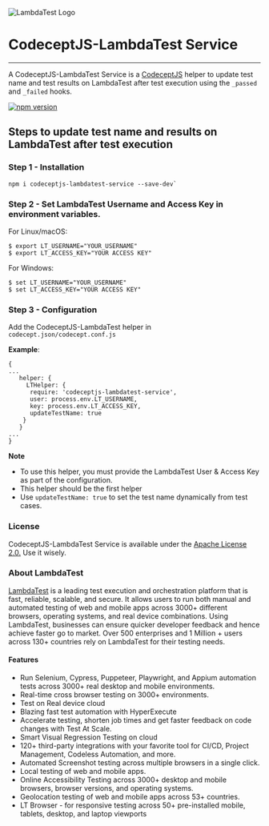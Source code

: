 ![LambdaTest Logo](https://www.lambdatest.com/resources/images/logos/logo.svg)

# CodeceptJS-LambdaTest Service
---

A CodeceptJS-LambdaTest Service is a [CodeceptJS](https://codecept.io/) helper to update test name and test results on LambdaTest after test execution using the `_passed` and `_failed` hooks.

[![npm version](https://img.shields.io/npm/v/codeceptjs-lambdatest-service.svg?style=flat)](https://www.npmjs.com/package/codeceptjs-lambdatest-service)

## Steps to update test name and results on LambdaTest after test execution


### Step 1 - Installation

```
npm i codeceptjs-lambdatest-service --save-dev`
```

### Step 2 - Set LambdaTest Username and Access Key in environment variables.
 
For Linux/macOS:
```
$ export LT_USERNAME="YOUR_USERNAME"
$ export LT_ACCESS_KEY="YOUR ACCESS KEY"
```
For Windows:
```
$ set LT_USERNAME="YOUR_USERNAME"
$ set LT_ACCESS_KEY="YOUR ACCESS KEY"
```

### Step 3 - Configuration

Add the CodeceptJS-LambdaTest helper in `codecept.json/codecept.conf.js`

**Example**:

```
{
...
   helper: {
     LTHelper: {
      require: 'codeceptjs-lambdatest-service',
      user: process.env.LT_USERNAME,
      key: process.env.LT_ACCESS_KEY,
      updateTestName: true
    }
   }
...
}
```

**Note**
* To use this helper, you must provide the LambdaTest User & Access Key as part of the configuration.
* This helper should be the first helper
* Use `updateTestName: true` to set the test name dynamically from test cases.

### License
CodeceptJS-LambdaTest Service is available under the [Apache License 2.0.](https://github.com/LambdaTest/codeceptjs-lambdatest-service/blob/main/LICENSE) Use it wisely.

### About LambdaTest
[LambdaTest](https://www.lambdatest.com/) is a leading test execution and orchestration platform that is fast, reliable, scalable, and secure. It allows users to run both manual and automated testing of web and mobile apps across 3000+ different browsers, operating systems, and real device combinations. Using LambdaTest, businesses can ensure quicker developer feedback and hence achieve faster go to market. Over 500 enterprises and 1 Million + users across 130+ countries rely on LambdaTest for their testing needs.

#### Features
- Run Selenium, Cypress, Puppeteer, Playwright, and Appium automation tests across 3000+ real desktop and mobile environments.
- Real-time cross browser testing on 3000+ environments.
- Test on Real device cloud
- Blazing fast test automation with HyperExecute
- Accelerate testing, shorten job times and get faster feedback on code changes with Test At Scale.
- Smart Visual Regression Testing on cloud
- 120+ third-party integrations with your favorite tool for CI/CD, Project Management, Codeless Automation, and more.
- Automated Screenshot testing across multiple browsers in a single click.
- Local testing of web and mobile apps.
- Online Accessibility Testing across 3000+ desktop and mobile browsers, browser versions, and operating systems.
- Geolocation testing of web and mobile apps across 53+ countries.
- LT Browser - for responsive testing across 50+ pre-installed mobile, tablets, desktop, and laptop viewports

